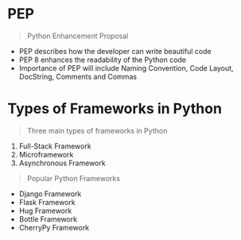 # PEP
> Python Enhancement Proposal
-  PEP describes how the developer can write beautiful code
-  PEP 8 enhances the readability of the Python code
-  Importance of PEP will include Naming Convention, Code Layout, DocString, Comments and Commas

# Types of Frameworks in Python
> Three main types of frameworks in Python
 1. Full-Stack Framework
 2. Microframework
 3. Asynchronous Framework

> Popular Python Frameworks
- Django Framework
- Flask Framework
- Hug Framework
- Bottle Framework
- CherryPy Framework
